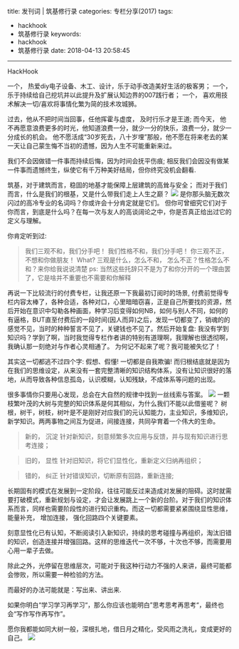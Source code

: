 title: 发刊词 | 筑基修行录
categories: 专栏分享(2017)
tags:
  - hackhook
  - 筑基修行录
keywords:
  - hackhook
  - 筑基修行录
date: 2018-04-13 20:58:45
---
HackHook

一个， 热爱diy电子设备、木工、设计，乐于动手改造美好生活的极客男；
一个， 乐于持续给自己挖坑并以此提升及扩展认知边界的007践行者；
一个， 喜欢用技术解决一切/喜欢将事情化繁为简的技术攻城狮。

过去，他从不把时间当回事，任他挥霍与虚度， 及时行乐才是王道; 
而今天， 他不再愿意浪费更多的时光，他知道浪费一分，就少一分的快乐，浪费一分，就少一分成长的机会。
他不愿活成“30岁死去，八十岁埋”那般，他不愿在将来老去的某一天让自己蒙生悔不当初的遗憾，因为人生不可能重新来过。

我们不会因做错一件事而持续后悔，因为时间会抚平伤痕; 相反我们会因没有做某一件事而遗憾终生，纵使它有千万种美好结局，但你终究没机会翻看.


筑基，对于建筑而言，稳固的地基才能保障上层建筑的高耸与安全； 而对于我们而言，什么是我们的根基，又是什么带我们走上人生之巅？
![](http://7wy48o.com1.z0.glb.clouddn.com/2018-04-12-%E6%98%93%E8%AF%8D%E4%BA%91%20-3-%20copy.png)
是你那头脑无数次闪过的高冷专业的名词吗？你或许会十分肯定就是它们。
但你可曾细究它们对于你而言，到底是什么吗？在每一次与友人的高谈阔论之中，你是否真正给出过它的定义与理解。

你肯定听到过:
> 我们三观不和，我们分手吧！
> 我们性格不和，我们分手吧！
> 你三观不正，不想和你做朋友！
What?  三观是什么，怎么不和， 怎么不正？性格怎么不和？来你给我说说清楚
> ps: 当然这些托辞只不是为了和你分开的一个理由罢了，它是啥并不重要也不需要和你解释


再说一下比较流行的付费专栏，让我还原一下我最初订阅时的场景,  付费前觉得专栏内容太棒了，各种合适，各种对口，心里暗暗窃喜，正是自己所要找的资源，然后开始在意识中勾勒各种画面，种学习后变得如何NB，如何与别人不同，如何的有逼格，BUT直至付费后的一段时间(因人而异)之后，发现一切都变了，销魂的的感觉不见，当时的种种誓言不见了，关键钱也不见了。然后开始复盘: 我没有学到知识吗？学到了啊，当时我觉得专栏作者讲的特别有道理啊，我理解也很透彻啊，我确认那一刻绝对与作者心灵相通了。
为何记不起来了呢？我可能被失忆了！

其实这一切都逃不过四个字: 假想、假懂! 一切都是自我欺骗! 而归根结底就是因为
在我们的思维设定，从来没有一套完整清晰的知识结构体系，没有让知识很好的落地，从而导致各种信息孤岛，认识模糊，认知残缺，不成体系等问题的出现。


很多事情你只要用心发现，总会在大自然的规律中找到一丝线索与答案。
![](http://7wy48o.com1.z0.glb.clouddn.com/2018-04-12-02.jpg)
一颗枝繁叶茂的大树与完整的知识体系是何其相似，为什么我们不能以此借鉴呢？
树根，树干，树枝，树叶是不是刚好对应我们的元认知能力，主业知识，多维知识，新学知识。两两事物之间互为促进，间接连接，共同孕育着一个伟大的生命。

> 新的， 沉淀
针对新知识，刻意频繁多次应用与反馈，并与现有知识进行思考连接；

> 旧的， 显性
针对旧知识，将它们显性化，重新定义归纳再组织；

> 错的， 纠正
针对错误知识，切断原有回路，重新连接;  

长期固有的模式在发展到一定阶段，往往可能反过来造成对发展的阻碍。这时就需要打破模式，重新规划与设定，才会让发展跳上一个新的台阶。对于我们的知识体系而言，同样也需要阶段性的进行知识重构。而这一切都需要紧紧围绕显性思维， 能量补充， 增加连接， 强化回路四个关键要素。

刻意显性化已有认知，不断阅读引入新知识，持续的思考碰撞与再组织，淘汰旧错的知识，创造连接并增强回路。这样的思维迭代一次不够，十次也不够，而需要用心用一辈子去做。

除此之外，光停留在思维层次，可能对于我这种行动力不强的人来讲，最终可能都会惨败，所以需要一种检验的方法。

而最好的办法可能就是：写出来、讲出来. 

如果你明白“学习学习再学习“，那么你应该也能明白”思考思考再思考“，最终也会“写作写作再写作”。

愿你我都能如同大树一般，深根扎地，借日月之精化，受风雨之洗礼，变成更好的自己。
![](https://img-new.cgtrader.com/items/741231/333dc1e937/cartoon-forest-big-tree-01-3d-model.jpg)
